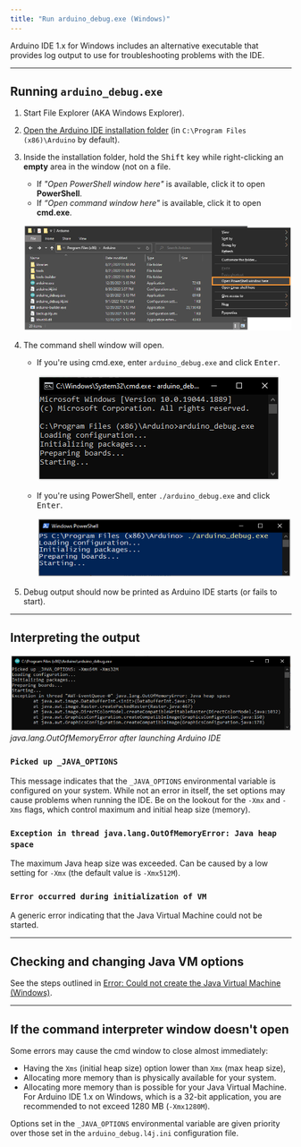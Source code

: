```yaml
---
title: "Run arduino_debug.exe (Windows)"
---
```


Arduino IDE 1.x for Windows includes an alternative executable that provides log output to use for troubleshooting problems with the IDE.

---

## Running `arduino_debug.exe`

1. Start File Explorer (AKA Windows Explorer).

2. [Open the Arduino IDE installation folder](https://support.arduino.cc/hc/en-us/articles/4412943340178-Open-the-Arduino-IDE-installation-folder) (in `C:\Program Files (x86)\Arduino` by default).

3. Inside the installation folder, hold the <kbd>Shift</kbd> key while right-clicking an **empty** area in the window (not on a file.

   * If _"Open PowerShell window here"_ is available, click it to open **PowerShell**.
   * If _“Open command window here"_ is available, click it to open **cmd.exe**.

   ![Opening PowerShell with Shift + right-click.](img/arduino_debug-right-click-menu.png)

4. The command shell window will open.

   * If you're using cmd.exe, enter `arduino_debug.exe` and click <kbd>Enter</kbd>.

     ![Running arduino_debug.exe in cmd.exe](img/arduino_debug-cmd-run.png)

   * If you're using PowerShell, enter `./arduino_debug.exe` and click <kbd>Enter</kbd>.

     ![Running arduino_debug.exe in PowerShell](img/arduino_debug-powershell-run.png)

5. Debug output should now be printed as Arduino IDE starts (or fails to start).

---

## Interpreting the output

![The command interpreter printing information about picked up _JAVA_OPTIONS and an error: "Exception in thread java.lang.OutOfMemoryError: Java heap space"](img/arduino-debug-error-init-vm.png)
_java.lang.OutOfMemoryError after launching Arduino IDE_

### `Picked up _JAVA_OPTIONS`

This message indicates that the `_JAVA_OPTIONS` environmental variable is configured on your system. While not an error in itself, the set options may cause problems when running the IDE. Be on the lookout for the `-Xmx` and `-Xms` flags, which control maximum and initial heap size (memory).

### `Exception in thread java.lang.OutOfMemoryError: Java heap space`

The maximum Java heap size was exceeded. Can be caused by a low setting for `-Xmx` (the default value is `-Xmx512M`).

### `Error occurred during initialization of VM`

A generic error indicating that the Java Virtual Machine could not be started.

---

## Checking and changing Java VM options

See the steps outlined in [Error: Could not create the Java Virtual Machine (Windows)](https://support.arduino.cc/hc/en-us/articles/360021218899-Error-Could-not-create-the-Java-Virtual-Machine-Windows-).

---

## If the command interpreter window doesn't open

Some errors may cause the cmd window to close almost immediately:

* Having the `Xms` (initial heap size) option lower than `Xmx` (max heap size),
* Allocating more memory than is physically available for your system.
* Allocating more memory than is possible for your Java Virtual Machine. For Arduino IDE 1.x on Windows, which is a 32-bit application, you are recommended to not exceed 1280 MB (`-Xmx1280M`).

Options set in the `_JAVA_OPTIONS` environmental variable are given priority over those set in the `arduino_debug.l4j.ini` configuration file.

<!-- Tags -->
<p style="display:none;">
   AWT-EventQueue-0
</p>

<!-- markdownlint-disable-file HC001 -->
